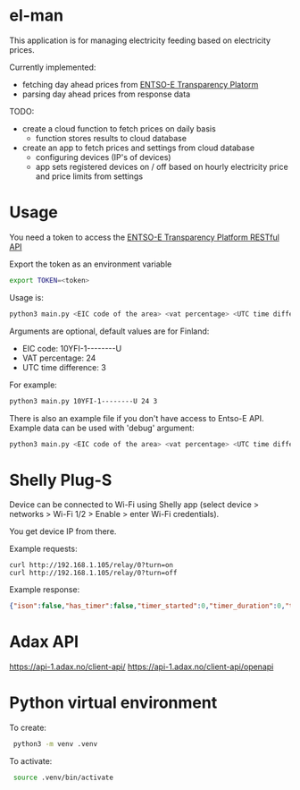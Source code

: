 # el-man

This application is for managing electricity feeding based on electricity prices.

Currently implemented:
- fetching day ahead prices from [ENTSO-E Transparency Platorm](https://transparency.entsoe.eu/)
- parsing day ahead prices from response data

TODO:
- create a cloud function to fetch prices on daily basis
    - function stores results to cloud database
- create an app to fetch prices and settings from cloud database
    - configuring devices (IP's of devices)
    - app sets registered devices on / off based on hourly electricity price and price limits from settings

# Usage

You need a token to access the [ENTSO-E Transparency Platform RESTful API](https://transparency.entsoe.eu/content/static_content/Static%20content/web%20api/Guide.html)

Export the token as an environment variable

```bash
export TOKEN=<token>
```

Usage is:
```bash
python3 main.py <EIC code of the area> <vat percentage> <UTC time difference in hours> 
```

Arguments are optional, default values are for Finland:
- EIC code: 10YFI-1--------U
- VAT percentage: 24
- UTC time difference: 3

For example:

```bash
python3 main.py 10YFI-1--------U 24 3
```

There is also an example file if you don't have access to Entso-E API. Example data can be used with 'debug' argument:

```bash
python3 main.py <EIC code of the area> <vat percentage> <UTC time difference in hours> debug
```

# Shelly Plug-S

Device can be connected to Wi-Fi using Shelly app (select device > networks > Wi-Fi 1/2 > Enable > enter Wi-Fi credentials).

You get device IP from there.

Example requests:

```
curl http://192.168.1.105/relay/0?turn=on
curl http://192.168.1.105/relay/0?turn=off
```

Example response:

```json
{"ison":false,"has_timer":false,"timer_started":0,"timer_duration":0,"timer_remaining":0,"overpower":false,"source":"http"}
```

# Adax API
https://api-1.adax.no/client-api/
https://api-1.adax.no/client-api/openapi

# Python virtual environment

To create:
```bash
 python3 -m venv .venv
```

To activate: 
```bash
 source .venv/bin/activate
```